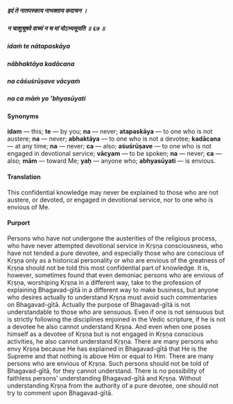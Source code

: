 ##### इदं ते नातपस्काय नाभक्ताय कदाचन ।
##### न चाशुश्रूषवे वाच्यं न च मां योऽभ्यसूयति ॥ ६७ ॥

##### idaṁ te nātapaskāya
##### nābhaktāya kadācana
##### na cāśuśrūṣave vācyaṁ
##### na ca māṁ yo ’bhyasūyati

#### Synonyms

**idam** — this; **te** — by you; **na** — never; **atapaskāya** — to one who is not austere; **na** — never; **abhaktāya** — to one who is not a devotee; **kadācana** — at any time; **na** — never; **ca** — also; **aśuśrūṣave** — to one who is not engaged in devotional service; **vācyam** — to be spoken; **na** — never; **ca** — also; **mām** — toward Me; **yaḥ** — anyone who; **abhyasūyati** — is envious.

#### Translation

This confidential knowledge may never be explained to those who are not austere, or devoted, or engaged in devotional service, nor to one who is envious of Me.

#### Purport

Persons who have not undergone the austerities of the religious process, who have never attempted devotional service in Kṛṣṇa consciousness, who have not tended a pure devotee, and especially those who are conscious of Kṛṣṇa only as a historical personality or who are envious of the greatness of Kṛṣṇa should not be told this most confidential part of knowledge. It is, however, sometimes found that even demoniac persons who are envious of Kṛṣṇa, worshiping Kṛṣṇa in a different way, take to the profession of explaining Bhagavad-gītā in a different way to make business, but anyone who desires actually to understand Kṛṣṇa must avoid such commentaries on Bhagavad-gītā. Actually the purpose of Bhagavad-gītā is not understandable to those who are sensuous. Even if one is not sensuous but is strictly following the disciplines enjoined in the Vedic scripture, if he is not a devotee he also cannot understand Kṛṣṇa. And even when one poses himself as a devotee of Kṛṣṇa but is not engaged in Kṛṣṇa conscious activities, he also cannot understand Kṛṣṇa. There are many persons who envy Kṛṣṇa because He has explained in Bhagavad-gītā that He is the Supreme and that nothing is above Him or equal to Him. There are many persons who are envious of Kṛṣṇa. Such persons should not be told of Bhagavad-gītā, for they cannot understand. There is no possibility of faithless persons’ understanding Bhagavad-gītā and Kṛṣṇa. Without understanding Kṛṣṇa from the authority of a pure devotee, one should not try to comment upon Bhagavad-gītā.